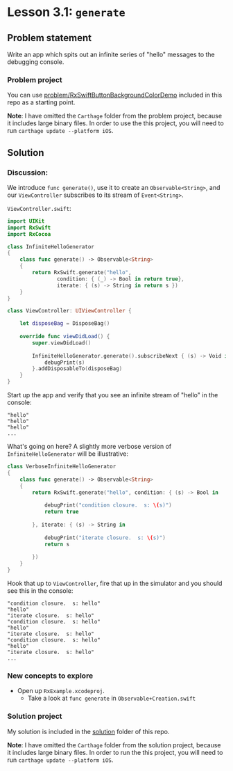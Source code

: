 # Lesson 3.1: `generate`

## Problem statement

Write an app which spits out an infinite series of "hello" messages to the debugging console.

### Problem project

You can use [problem/RxSwiftButtonBackgroundColorDemo](problem/RxSwiftButtonBackgroundColorDemo) included in this repo as a starting point.

**Note**: I have omitted the `Carthage` folder from the problem project, because it includes large binary files.  In order to use the this project, you will need to run `carthage update --platform iOS`.

## Solution

### Discussion:

We introduce `func generate()`, use it to create an `Observable<String>`, and our `ViewController` subscribes to its stream of `Event<String>`.

`ViewController.swift`:

```swift
import UIKit
import RxSwift
import RxCocoa

class InfiniteHelloGenerator
{
    class func generate() -> Observable<String>
    {
        return RxSwift.generate("hello",
                condition: { (_) -> Bool in return true},
                iterate: { (s) -> String in return s })
    }
}

class ViewController: UIViewController {

    let disposeBag = DisposeBag()
    
    override func viewDidLoad() {
        super.viewDidLoad()
        
        InfiniteHelloGenerator.generate().subscribeNext { (s) -> Void in
            debugPrint(s)
        }.addDisposableTo(disposeBag)
    }
}
```

Start up the app and verify that you see an infinite stream of "hello" in the console:

```
"hello"
"hello"
"hello"
...
```

What's going on here?  A slightly more verbose version of `InfiniteHelloGenerator` will be illustrative:

```swift
class VerboseInfiniteHelloGenerator
{
    class func generate() -> Observable<String>
    {
        return RxSwift.generate("hello", condition: { (s) -> Bool in
            
            debugPrint("condition closure.  s: \(s)")
            return true
            
        }, iterate: { (s) -> String in
            
            debugPrint("iterate closure.  s: \(s)")
            return s
            
        })
    }
}
```

Hook that up to `ViewController`, fire that up in the simulator and you should see this in the console:

```
"condition closure.  s: hello"
"hello"
"iterate closure.  s: hello"
"condition closure.  s: hello"
"hello"
"iterate closure.  s: hello"
"condition closure.  s: hello"
"hello"
"iterate closure.  s: hello"
...
```

### New concepts to explore

* Open up `RxExample.xcodeproj`.
  * Take a look at `func generate` in `Observable+Creation.swift`

### Solution project

My solution is included in the [solution](solution) folder of this repo.

**Note**: I have omitted the `Carthage` folder from the solution project, because it includes large binary files.  In order to run the this project, you will need to run `carthage update --platform iOS`.


